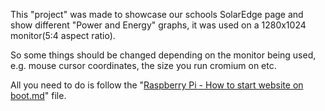 This "project" was made to showcase our schools SolarEdge page and show different "Power and Energy" graphs, it was used on a 1280x1024 monitor(5:4 aspect ratio).

So some things should be changed depending on the monitor being used, e.g. mouse cursor coordinates, the size you run cromium on etc.

All you need to do is follow the "[Raspberry Pi - How to start website on boot.md](https://github.com/Hamid3DATA/SolarEdge/blob/main/Raspberry%20Pi%20-%20How%20to%20start%20website%20on%20boot.md)" file.
